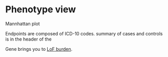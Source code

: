 # Phenotype view

Mannhattan plot



Endpoints are composed of ICD-10 codes.  summary of cases and controls is in the header of the 



Gene brings you to [LoF burden](../methods/lof-burden.md).

